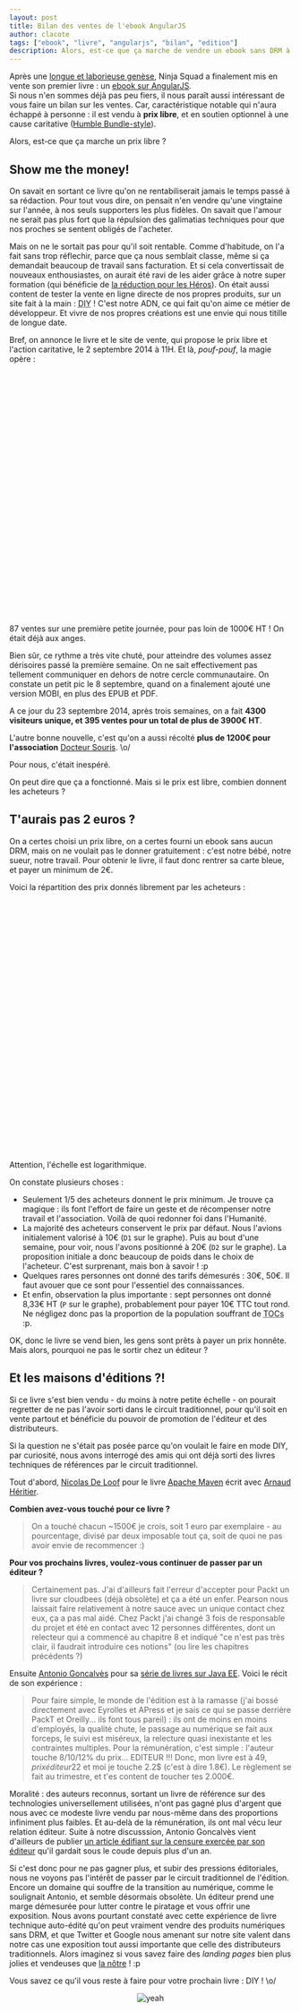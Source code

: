 ```yaml
---
layout: post
title: Bilan des ventes de l'ebook AngularJS
author: clacote
tags: ["ebook", "livre", "angularjs", "bilan", "edition"]
description: Alors, est-ce que ça marche de vendre un ebook sans DRM à prix libre? Combien payent les acheteurs, quel est le volume de ventes? Des auteurs de livres sortis via le circuit traditionnel des maisons d'édition viennent également apporter leur témoignage.
---
```


Après une [longue et laborieuse genèse](/2014/09/02/devenez-un-ninja-avec-angularjs-ebook/ "La genèse du livre Devenez un Ninja avec AngularJS"), Ninja Squad a finalement mis en vente son premier livre&nbsp;: un [ebook sur AngularJS](https://books.ninja-squad.com/ "Ebook AngularJS à prix libre et pour une bonne cause, par Ninja Squad").  
Si nous n'en sommes déjà pas peu fiers, il nous paraît aussi intéressant de vous faire un bilan sur les ventes. Car, caractéristique notable qui n'aura échappé à personne&nbsp;: il est vendu à **prix libre**, et en soutien optionnel à une cause caritative ([Humble Bundle-style](https://www.humblebundle.com/)).

Alors, est-ce que ça marche un prix libre&nbsp;?

## Show me the money!

On savait en sortant ce livre qu'on ne rentabiliserait jamais le temps passé à sa rédaction. Pour tout vous dire, on pensait n'en vendre qu'une vingtaine sur l'année, à nos seuls supporters les plus fidèles. On savait que l'amour ne serait pas plus fort que la répulsion des galimatias techniques pour que nos proches se sentent obligés de l'acheter.

Mais on ne le sortait pas pour qu'il soit rentable. Comme d'habitude, on l'a fait sans trop réflechir, parce que ça nous semblait classe, même si ça demandait beaucoup de travail sans facturation.
Et si cela convertissait de nouveaux enthousiastes, on aurait été ravi de les aider grâce à notre super formation (qui bénéficie de [la réduction pour les Héros](/2014/09/18/formations-prix-reduit/ "Les formations Ninja Squad à prix réduit pour les Héros")).
On était aussi content de tester la vente en ligne directe de nos propres produits, sur un site fait à la main&nbsp;: <abbr title="Do It Yourself, bricole le toi-même">DIY</abbr>&nbsp;! C'est notre ADN, ce qui fait qu'on aime ce métier de développeur. Et vivre de nos propres créations est une envie qui nous titille de longue date.

Bref, on annonce le livre et le site de vente, qui propose le prix libre et l'action caritative, le 2 septembre 2014 à 11H. Et là, _pouf-pouf_, la magie opère :
<br/>
<br/>

<div id="chart_ventes" style="width: 100%; height: 400px;"></div>

<br/>
<br/>
87 ventes sur une première petite journée, pour pas loin de 1000€ HT&nbsp;! On était déjà aux anges.

Bien sûr, ce rythme a très vite chuté, pour atteindre des volumes assez dérisoires passé la première semaine. On ne sait effectivement pas tellement communiquer en dehors de notre cercle communautaire. On constate un petit pic le 8 septembre, quand on a finalement ajouté une version MOBI, en plus des EPUB et PDF.

A ce jour du 23 septembre 2014, après trois semaines, on a fait **4300 visiteurs unique, et 395 ventes pour un total de plus de 3900€ HT**.

L'autre bonne nouvelle, c'est qu'on a aussi récolté **plus de 1200€ pour l'association** [Docteur Souris](http://www.docteursouris.fr/). \o/

Pour nous, c'était inespéré.

On peut dire que ça a fonctionné. Mais si le prix est libre, combien donnent les acheteurs&nbsp;?

## T'aurais pas 2 euros&nbsp;?

On a certes choisi un prix libre, on a certes fourni un ebook sans aucun DRM, mais on ne voulait pas le donner gratuitement&nbsp;: c'est notre bébé, notre sueur, notre travail. Pour obtenir le livre, il faut donc rentrer sa carte bleue, et payer un minimum de 2€.

Voici la répartition des prix donnés librement par les acheteurs&nbsp;:
<br/>
<br/>

<div id="chart_tarifs" style="width: 100%; height: 400px;"></div>

<br/>
<br/>

Attention, l'échelle est logarithmique.

On constate plusieurs choses&nbsp;:

- Seulement 1/5 des acheteurs donnent le prix minimum. Je trouve ça magique&nbsp;: ils font l'effort de faire un geste et de récompenser notre travail et l'association. Voilà de quoi redonner foi dans l'Humanité.
- La majorité des acheteurs conservent le prix par défaut. Nous l'avions initialement valorisé à 10€ (`D1` sur le graphe). Puis au bout d'une semaine, pour voir, nous l'avons positionné à 20€ (`D2` sur le graphe). La proposition initiale a donc beaucoup de poids dans le choix de l'acheteur. C'est surprenant, mais bon à savoir&nbsp;! :p 
- Quelques rares personnes ont donné des tarifs démesurés : 30€, 50€. Il faut avouer que ce sont pour l'essentiel des connaissances.
- Et enfin, observation la plus importante&nbsp;: sept personnes ont donné 8,33€ HT (`P` sur le graphe), probablement pour payer 10€ TTC tout rond. Ne négligez donc pas la proportion de la population souffrant de <abbr title="Troubles Obsessionnels Compulsifs">TOCs</abbr> :p.

OK, donc le livre se vend bien, les gens sont prêts à payer un prix honnête. Mais alors, pourquoi ne pas le sortir chez un éditeur&nbsp;?

## Et les maisons d'éditions&nbsp;?!

Si ce livre s'est bien vendu&nbsp;- du moins à notre petite échelle&nbsp;- on pourait regretter de ne pas l'avoir sorti dans le circuit traditionnel, pour qu'il soit en vente partout et bénéficie du pouvoir de promotion de l'éditeur et des distributeurs.

Si la question ne s'était pas posée parce qu'on voulait le faire en mode DIY, par curiosité, nous avons interrogé des amis qui ont déjà sorti des livres techniques de références par le circuit traditionnel.

Tout d'abord, [Nicolas De Loof](https://twitter.com/ndeloof) pour le livre [Apache Maven](http://www.amazon.fr/dp/2744024945) écrit avec [Arnaud Héritier](https://twitter.com/aheritier).

**Combien avez-vous touché pour ce livre&nbsp;?**

> On a touché chacun ~1500€ je crois, soit 1 euro par exemplaire - au pourcentage, divisé par deux imposable tout ça, soit de quoi ne pas avoir envie de recommencer :)

**Pour vos prochains livres, voulez-vous continuer de passer par un éditeur&nbsp;?**

> Certainement pas. J'ai d'ailleurs fait l'erreur d'accepter pour Packt un livre sur cloudbees (déjà obsolète) et ça a été un enfer.
> Pearson nous laissait faire relativement à notre sauce avec un unique contact chez eux, ça a pas mal aidé.
> Chez Packt j'ai changé 3 fois de responsable du projet et été en contact avec 12 personnes différentes, dont un relecteur qui a commencé au chapitre 8 et indiqué "ce n'est pas très clair, il faudrait introduire ces notions" (ou lire les chapitres précédents ?)

Ensuite [Antonio Goncalvès](https://twitter.com/agoncal) pour sa [série de livres sur Java EE](http://antoniogoncalves.org/category/books/). Voici le récit de son expérience :

> Pour faire simple, le monde de l'édition est à la ramasse (j'ai bossé directement avec Eyrolles et APress et je sais ce qui se passe derrière PackT et Oreilly... ils font tous pareil)&nbsp;: ils ont de moins en moins d'employés, la qualité chute, le passage au numérique se fait aux forceps, le suivi est miséreux, la relecture quasi inexistante et les contraintes multiples.
> Pour la rémunération, c'est simple&nbsp;: l'auteur touche 8/10/12% du prix... EDITEUR !!! Donc, mon livre est à 49$, prix éditeur 22$ et moi je touche 2.2$ (c'est à dire 1.8€). Le règlement se fait au trimestre, et t'es content de toucher tes 2.000€.

Moralité&nbsp;: des auteurs reconnus, sortant un livre de référence sur des technologies universellement utilisées, n'ont pas gagné plus d'argent que nous avec ce modeste livre vendu par nous-même dans des proportions infiniment plus faibles. Et au-delà de la rémunération, ils ont mal vécu leur relation éditeur. Suite à notre discusssion, Antonio Goncalvès vient d'ailleurs de publier [un article édifiant sur la censure exercée par son éditeur](http://antoniogoncalves.org/2014/09/16/the-uncensored-java-ee-7-book/) qu'il gardait sous le coude depuis plus d'un an.

Si c'est donc pour ne pas gagner plus, et subir des pressions éditoriales, nous ne voyons pas l'intérêt de passer par le circuit traditionnel de l'édition. Encore un domaine qui souffre de la transition au numérique, comme le soulignait Antonio, et semble désormais obsolète. Un éditeur prend une marge démesurée pour lutter contre le piratage et vous offrir une exposition. Nous avons pourtant constaté avec cette expérience de livre technique auto-édité qu'on peut vraiment vendre des produits numériques sans DRM, et que Twitter et Google nous amenant sur notre site valent dans notre cas une exposition tout aussi importante que celle des distributeurs traditionnels. Alors imaginez si vous savez faire des _landing pages_ bien plus jolies et vendeuses que [la nôtre](https://books.ninja-squad.com)&nbsp;! :p

Vous savez ce qu'il vous reste à faire pour votre prochain livre&nbsp;: DIY&nbsp;! \o/

<p style="text-align: center;">
<img itemprop="image" class="img-responsive" src="/assets/images/books/writer.gif" alt="yeah" />
</p>

<script type="text/javascript" src="https://www.google.com/jsapi"></script>
<script type="text/javascript">
	google.load("visualization", "1", {packages:["corechart"]});
	google.setOnLoadCallback(drawCharts);

	function drawCharts() {
		
		var dataVentes = new google.visualization.DataTable();
		dataVentes.addColumn('string', 'Date');
		dataVentes.addColumn('number', 'Nombre de ventes');
		dataVentes.addColumn('number', 'Montant HT des ventes');
		dataVentes.addColumn({type:'string', role:'annotation'});
		dataVentes.addColumn({type:'string', role:'annotationText'});
		dataVentes.addRows([
			['01/09', 2, 4.00, 'T', 'Nos tests en production'],
			['02/09', 87, 846.33, 'J', 'Le jour J de la mise en vente'],
			['03/09', 64, 641.33, null, null],
			['04/09', 66, 528.48, null, null],
			['05/09', 43, 374.33, null, null],
			['06/09', 18, 203.33, null, null],
			['07/09', 14, 143.00, null, null],
			['08/09', 28, 315.50, 'M', 'Sortie de la version MOBI'],
			['09/09', 18, 191.83, null, null],
			['10/09', 10, 88.00, null, null],
			['11/09', 6, 61.00, null, null],
			['12/09', 12, 151.00, null, null],
			['13/09', 2, 30.00, null, null],
			['14/09', 4, 44.00, null, null],
			['15/09', 7, 57.00, null, null],
			['16/09', 4, 42.00, null, null],
			['17/09', 3, 19.00, null, null],
			['18/09', 5, 60.00, null, null],
			['19/09', 5, 52.00, null, null],
			['20/09', 2, 21.00, null, null],
			['21/09', 1, 20.00, null, null],
			['22/09', 3, 40.00, null, null]
		]);
		var optionsVentes = {
			title: 'Volume des ventes par jour',
			legend: {
				position: 'top'
			},
			chartArea:{width:'80%',height:'80%'},
			curveType: 'function'
		};

		var formatter = new google.visualization.NumberFormat({decimalSymbol: ',', suffix: '€', groupingSymbol: '.'});
		formatter.format(dataVentes, 2);

		var chartVentes = new google.visualization.LineChart(document.getElementById('chart_ventes'));
		chartVentes.draw(dataVentes, optionsVentes);
		
		var dataTarifs = new google.visualization.DataTable();
		dataTarifs.addColumn('number', 'Tarif HT');
		dataTarifs.addColumn('number', 'Nombre d\'achats');
		dataTarifs.addColumn({type:'string', role:'annotation'});
		dataTarifs.addColumn({type:'string', role:'annotationText'});
		dataTarifs.addRows([
			[0, 0, null, null],
			[2.00, 90.00, 'M', 'Prix minimum'],
			[3.00, 8.00, null, null],
			[4.00, 9.00, null, null],
			[4.17, 1.00, null, null],
			[5.00, 56.00, null, null],
			[6.00, 1.00, null, null],
			[7.00, 3.00, null, null],
			[8.00, 12.00, null, null],
			[8.33, 7.00, 'P', 'Quelques psychopathes'],
			[9.00, 3.00, null, null],
			[10.00, 107.00, null, null],
			[12.00, 6.00, null, null],
			[12.50, 6.00, null, null],
			[13.00, 9.00, null, null],
			[14.00, 3.00, null, null],
			[15.00, 12.00, null, null],
			[16.00, 1.00, null, null],
			[16.67, 1.00, null, null],
			[17.00, 2.00, null, null],
			[18.00, 1.00, null, null],
			[20.00, 47.00, 'D2', '2nd prix par défaut'],
			[25.00, 7.00, null, null],
			[30.00, 5.00, null, null],
			[35.00, 3.00, null, null],
			[40.00, 1.00, null, null],
			[50.00, 3.00, null, null]
		]);
		var optionsTarifs = {
			title: 'Le nombre d\'achats par tarif HT librement choisi',
			legend: {
				position: 'none'
			},
			chartArea:{width:'85%',height:'80%'},
			annotations: {
				alwaysOutside: true
			},
			hAxis: {
				title: 'Le prix HT décidé par l\'acheteur',
				format: '#€'
			},
			vAxis: {
				logScale: true
			}
		};
		formatter.format(dataTarifs, 0);

		var chartTarifs = new google.visualization.ColumnChart(document.getElementById('chart_tarifs'));
		chartTarifs.draw(dataTarifs, optionsTarifs);
	}
</script>
